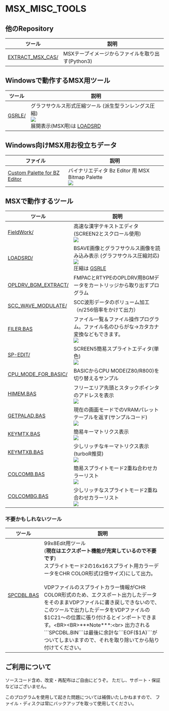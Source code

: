 # MSX_MISC_TOOLS

## 他のRepository

|ツール|説明|
|---|---|
| [EXTRACT_MSX_CAS/  ](https://github.com/uniskie/EXTRACT_MSX_CAS/ ) |MSXテープイメージからファイルを取り出す(Python3)

## Windowsで動作するMSX用ツール

|ツール|説明|
|---|---|
| [GSRLE/            ](GSRLE             ) |グラフサウルス形式圧縮ツール (派生型ランレングス圧縮)<BR> ![](img/GSRLE.png) <BR>展開表示(MSX用)は [LOADSRD](LOADSRD)

## Windows向けMSX用お役立ちデータ
|ファイル|説明|
|---|---|
| [Custom Palette for BZ Editor](Custom%20Palette%20for%20BZ%20Editor)|バイナリエディタ Bz Editor 用 MSX Bitmap Palette<BR>![](img/BZ_MSX_PALETTE.png)|

## MSXで動作するツール

|ツール|説明|
|---|---|
| [FieldWork/          ](FieldWork          ) |高速な漢字テキストエディタ(SCREEN2とスクロール使用)<BR>![](img/fieldwork_001.png)|
| [LOADSRD/           ](LOADSRD            ) |BSAVE画像とグラフサウルス画像を読み込み表示 (グラフサウルス圧縮対応)<BR>![](img/MIKTEA%200002.png)<BR>圧縮は [GSRLE](GSRLE)|
| [OPLDRV_BGM_EXTRACT/](OPLDRV_BGM_EXTRACT ) |FMPACとRTYPEのOPLDRV用BGMデータをカートリッジから取り出すプログラム|
| [SCC_WAVE_MODULATE/ ](SCC_WAVE_MODULATE  ) |SCC波形データのボリューム加工（n/256倍率をかけて出力）|
| [FILER.BAS          ](FILER.BAS          ) |ファイル一覧＆ファイル操作プログラム。ファイル名のひらがな→カタカナ変換などもできます。<BR>![](img/MISCTOOLS%200011.png)|
| [SP-EDIT/           ](SP-EDIT            ) |SCREEN5簡易スプライトエディタ(単色)<BR>![](img/MISCTOOLS%200010.png)|
| [CPU_MODE_FOR_BASIC/](CPU_MODE_FOR_BASIC ) |BASICからCPU MODE(Z80/R800)を切り替えるサンプル|
| [HIMEM.BAS          ](HIMEM.BAS          ) |フリーエリア先頭とスタックポインタのアドレスを表示<BR>![](img/MISCTOOLS%200001.png)|
| [GETPALAD.BAS       ](GETPALAD.BAS       ) |現在の画面モードでのVRAMパレットテーブルを返す(サンプルコード)<BR>![](img/MISCTOOLS%200004.png)|
| [KEYMTX.BAS         ](KEYMTX.BAS         ) |簡易キーマトリクス表示<BR>![](img/MISCTOOLS%200007.png)|
| [KEYMTXB.BAS        ](KEYMTXB.BAS        ) |少しリッチなキーマトリクス表示(turboR推奨)<BR>![](img/MISCTOOLS%200008.png)|
| [COLCOMB.BAS        ](COLCOMB.BAS        ) |簡易スプライトモード2重ね合わせカラーリスト<BR>![](img/MISCTOOLS%200005.png)|
| [COLCOMBG.BAS       ](COLCOMBG.BAS       ) |少しリッチなスプライトモード2重ね合わせカラーリスト<BR>![](img/MISCTOOLS%200006.png)|


### 不要かもしれないツール

|ツール|説明|
|---|---|
| [SPCDBL.BAS         ](SPCDBL.BAS         ) |99x8Edit用ツール<BR>(**現在はエクスポート機能が充実しているので不要です**)<BR>スプライトモード2の16x16スプライト用カラーデータをCHR COLOR形式(2倍サイズ)にして出力。<BR><BR>VDPファイルのスプライトカラー情報がCHR COLOR形式のため、エクスポート出力したデータをそのままVDPファイルに書き戻しできないので、このツールで出力したデータをVDPファイルの$1C21～の位置に張り付けるとインポートできます。<BR><BR>***Note***:<br> 出力される```SPCDBL.BIN```は最後に余計な```EOF($1A)```がついてしまいますので、それを取り除いてから貼り付けてください。|


## ご利用について

ソースコード含め、改変・再配布はご自由にどうぞ。
ただし、サポート・保証などはございません。

このプログラムを使用して起きた問題については補償いたしかねますので、
ファイル・ディスクは常にバックアップを取って使用してください。
